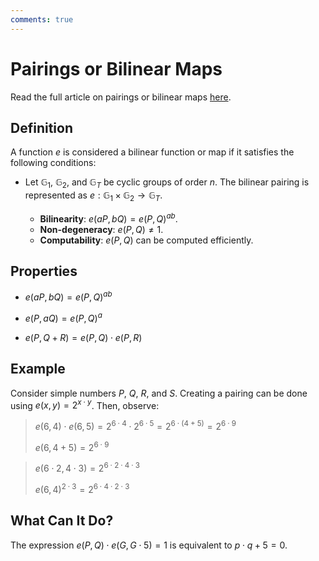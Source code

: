 ```yaml
---
comments: true
---
```


# Pairings or Bilinear Maps

Read the full article on pairings or bilinear
maps [here](https://alinush.github.io/2022/12/31/pairings-or-bilinear-maps.html).

## Definition

A function $e$ is considered a bilinear function or map if it satisfies the following conditions:

- Let $\mathbb{G}_1$, $\mathbb{G}_2$, and $\mathbb{G}_T$ be cyclic groups of order $n$. The bilinear pairing is
  represented as $e : \mathbb{G}_1 \times \mathbb{G}_2 \rightarrow \mathbb{G}_T$.

  - **Bilinearity**: $e(aP, bQ) = e(P, Q)^{ab}$.
  - **Non-degeneracy**: $e(P, Q) \neq 1$.
  - **Computability**: $e(P, Q)$ can be computed efficiently.

## Properties

- $e(aP, bQ) = e(P, Q)^{ab}$

- $e(P, {a}Q) = e(P, Q)^{a}$

- $e(P, Q + R) = e(P, Q) \cdot e(P, R)$

## Example

Consider simple numbers $P$, $Q$, $R$, and $S$. Creating a pairing can be done using $e(x, y) = 2^{x \cdot y}$. Then,
observe:

> $e(6, 4) \cdot e(6, 5) = 2^{{6} \cdot {4}} \cdot 2^{{6} \cdot {5}} = 2^{{6} \cdot ( {4} + {5})} = 2^{{6} \cdot {9}}$
>
> $e(6, 4 + 5) = 2^{{6} \cdot {9}}$

> $e(6 \cdot 2, 4 \cdot 3) = 2^{{6} \cdot {2} \cdot {4} \cdot {3}}$
>
> $e(6, 4)^{{2} \cdot {3}} = 2^{{6} \cdot {4} \cdot {2} \cdot {3}}$

## What Can It Do?

The expression $e(P, Q) \cdot e(G, G \cdot 5) = 1$ is equivalent to $p \cdot q + 5 = 0$.
